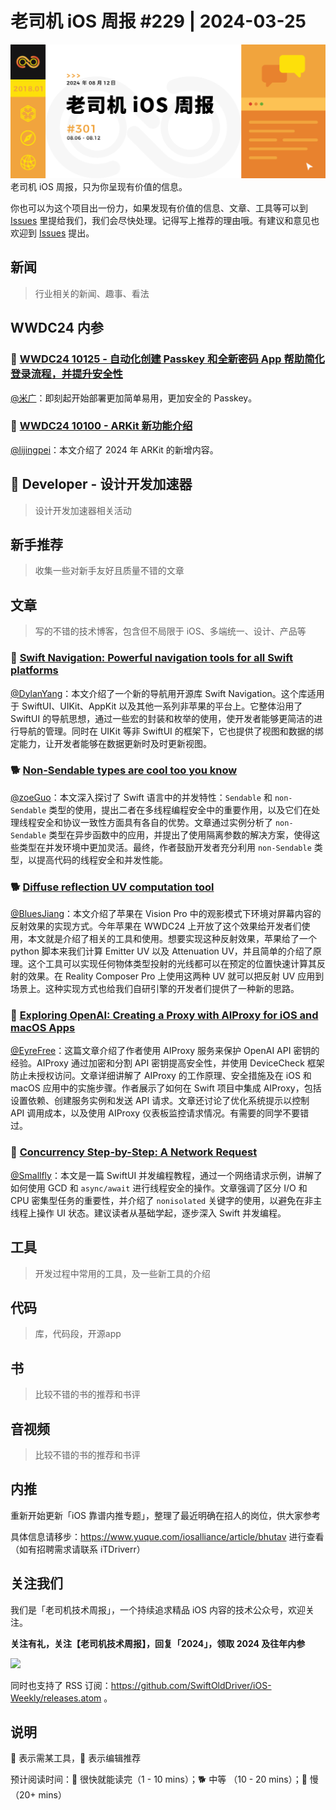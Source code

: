 # 老司机 iOS 周报 #229 | 2024-03-25

![ios-weekly](https://github.com/SwiftOldDriver/iOS-Weekly/blob/master/assets/weekly-header/301.jpg?raw=true)
老司机 iOS 周报，只为你呈现有价值的信息。

你也可以为这个项目出一份力，如果发现有价值的信息、文章、工具等可以到 [Issues](https://github.com/SwiftOldDriver/iOS-Weekly/issues) 里提给我们，我们会尽快处理。记得写上推荐的理由哦。有建议和意见也欢迎到 [Issues](https://github.com/SwiftOldDriver/iOS-Weekly/issues) 提出。

## 新闻

> 行业相关的新闻、趣事、看法

## WWDC24 内参

### 🌟 [WWDC24 10125 - 自动化创建 Passkey 和全新密码 App 帮助简化登录流程，并提升安全性](https://xiaozhuanlan.com/topic/6145027938)

[@米广](https://github.com/yz06276)：即刻起开始部署更加简单易用，更加安全的 Passkey。

### 🌟 [WWDC24 10100 - ARKit 新功能介绍](https://xiaozhuanlan.com/topic/1830462795)

[@lijingpei](https://github.com/lijingpei2016)：本文介绍了 2024 年 ARKit 的新增内容。

##  Developer - 设计开发加速器

> 设计开发加速器相关活动

## 新手推荐

> 收集一些对新手友好且质量不错的文章

## 文章

> 写的不错的技术博客，包含但不局限于 iOS、多端统一、设计、产品等

### 🐎 [Swift Navigation: Powerful navigation tools for all Swift platforms](https://www.pointfree.co/blog/posts/149-swift-navigation-powerful-navigation-tools-for-all-swift-platforms)

[@DylanYang](https://github.com/Dylan19Yang)：本文介绍了一个新的导航用开源库 Swift Navigation。这个库适用于 SwiftUI、UIKit、AppKit 以及其他一系列非苹果的平台上。它整体沿用了 SwiftUI 的导航思想，通过一些宏的封装和枚举的使用，使开发者能够更简洁的进行导航的管理。同时在 UIKit 等非 SwiftUI 的框架下，它也提供了视图和数据的绑定能力，让开发者能够在数据更新时及时更新视图。

### 🐕 [Non-Sendable types are cool too you know ](https://www.massicotte.org/non-sendable)

[@zoeGuo](https://github.com/zoeGuo)：本文深入探讨了 Swift 语言中的并发特性：`Sendable` 和 `non-Sendable` 类型的使用，提出二者在多线程编程安全中的重要作用，以及它们在处理线程安全和协议一致性方面具有各自的优势。文章通过实例分析了 `non-Sendable` 类型在异步函数中的应用，并提出了使用隔离参数的解决方案，使得这些类型在并发环境中更加灵活。最终，作者鼓励开发者充分利用 `non-Sendable` 类型，以提高代码的线程安全和并发性能。

### 🐕 [Diffuse reflection UV computation tool](https://www.elkraneo.com/diffuse-reflection-uv-computation-tool/)

[@BluesJiang](https://github.com/BluesJiang)：本文介绍了苹果在 Vision Pro 中的观影模式下环境对屏幕内容的反射效果的实现方式。今年苹果在 WWDC24 上开放了这个效果给开发者们使用，本文就是介绍了相关的工具和使用。想要实现这种反射效果，苹果给了一个 python 脚本来我们计算 Emitter UV 以及 Attenuation UV，并且简单的介绍了原理。这个工具可以实现任何物体类型投射的光线都可以在预定的位置快速计算其反射的效果。在 Reality Composer Pro 上使用这两种 UV 就可以把反射 UV 应用到场景上。这种实现方式也给我们自研引擎的开发者们提供了一种新的思路。

### 🐎 [Exploring OpenAI: Creating a Proxy with AIProxy for iOS and macOS Apps](https://www.rudrank.com/exploring-openai-creating-a-proxy-with-aiproxy/)
[@EyreFree](https://github.com/EyreFree)：这篇文章介绍了作者使用 AIProxy 服务来保护 OpenAI API 密钥的经验。AIProxy 通过加密和分割 API 密钥提高安全性，并使用 DeviceCheck 框架防止未授权访问。文章详细讲解了 AIProxy 的工作原理、安全措施及在 iOS 和 macOS 应用中的实施步骤。作者展示了如何在 Swift 项目中集成 AIProxy，包括设置依赖、创建服务实例和发送 API 请求。文章还讨论了优化系统提示以控制 API 调用成本，以及使用 AIProxy 仪表板监控请求情况。有需要的同学不要错过。

### 🐎 [Concurrency Step-by-Step: A Network Request](https://www.massicotte.org/step-by-step-network-request)
[@Smallfly](https://github.com/iostalks)：本文是一篇 SwiftUI 并发编程教程，通过一个网络请求示例，讲解了如何使用 GCD 和 `async/await` 进行线程安全的操作。文章强调了区分 I/O 和 CPU 密集型任务的重要性，并介绍了 `nonisolated` 关键字的使用，以避免在非主线程上操作 UI 状态。建议读者从基础学起，逐步深入 Swift 并发编程。

## 工具

> 开发过程中常用的工具，及一些新工具的介绍

## 代码

> 库，代码段，开源app

## 书

> 比较不错的书的推荐和书评

## 音视频

> 比较不错的书的推荐和书评

## 内推

重新开始更新「iOS 靠谱内推专题」，整理了最近明确在招人的岗位，供大家参考

具体信息请移步：https://www.yuque.com/iosalliance/article/bhutav 进行查看（如有招聘需求请联系 iTDriverr）

## 关注我们

我们是「老司机技术周报」，一个持续追求精品 iOS 内容的技术公众号，欢迎关注。

**关注有礼，关注【老司机技术周报】，回复「2024」，领取 2024 及往年内参**

![](https://github.com/SwiftOldDriver/iOS-Weekly/blob/master/assets/qrcode_for_wechat.jpg?raw=true)

同时也支持了 RSS 订阅：https://github.com/SwiftOldDriver/iOS-Weekly/releases.atom 。

## 说明

🚧 表示需某工具，🌟 表示编辑推荐

预计阅读时间：🐎 很快就能读完（1 - 10 mins）；🐕 中等 （10 - 20 mins）；🐢 慢（20+ mins）
